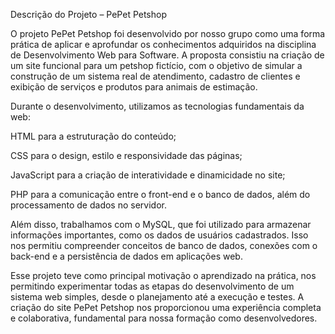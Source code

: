 Descrição do Projeto – PePet Petshop

O projeto PePet Petshop foi desenvolvido por nosso grupo como uma forma prática de aplicar e aprofundar os conhecimentos adquiridos na disciplina de Desenvolvimento Web para Software. A proposta consistiu na criação de um site funcional para um petshop fictício, com o objetivo de simular a construção de um sistema real de atendimento, cadastro de clientes e exibição de serviços e produtos para animais de estimação.

Durante o desenvolvimento, utilizamos as tecnologias fundamentais da web:

HTML para a estruturação do conteúdo;

CSS para o design, estilo e responsividade das páginas;

JavaScript para a criação de interatividade e dinamicidade no site;

PHP para a comunicação entre o front-end e o banco de dados, além do processamento de dados no servidor.

Além disso, trabalhamos com o MySQL, que foi utilizado para armazenar informações importantes, como os dados de usuários cadastrados. Isso nos permitiu compreender conceitos de banco de dados, conexões com o back-end e a persistência de dados em aplicações web.

Esse projeto teve como principal motivação o aprendizado na prática, nos permitindo experimentar todas as etapas do desenvolvimento de um sistema web simples, desde o planejamento até a execução e testes. A criação do site PePet Petshop nos proporcionou uma experiência completa e colaborativa, fundamental para nossa formação como desenvolvedores.
